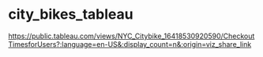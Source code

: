 # city_bikes_tableau
https://public.tableau.com/views/NYC_Citybike_16418530920590/CheckoutTimesforUsers?:language=en-US&:display_count=n&:origin=viz_share_link
